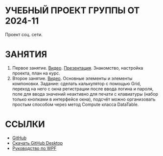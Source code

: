 # УЧЕБНЫЙ ПРОЕКТ ГРУППЫ ОТ 2024-11

Проект соц. сети.

# ЗАНЯТИЯ

1. Первое занятие. [Видео](). [Презентация](https://disk.yandex.ru/i/lmdnbZMSJhbhxw). Знакомство, настройка проекта, план на курс.
2. Второе занятие. [Видео](). Основные элементы и элементы компоновки. Задание: сделать калькулятор с помощью Grid, переход на него с окна регистрации после ввода логина и пароля, поле для ввода значений неактивно для печати с клавиатуры (набор только кнопками в интерфейсе окна), подсчёт можно организовать простым способом через метод Compute класса DataTable.

# ССЫЛКИ

* [GitHub](https://github.com/) 
* [Скачать GitHub Desktop](https://desktop.github.com/download/)
* [Руководство по WPF](https://metanit.com/sharp/wpf/)
